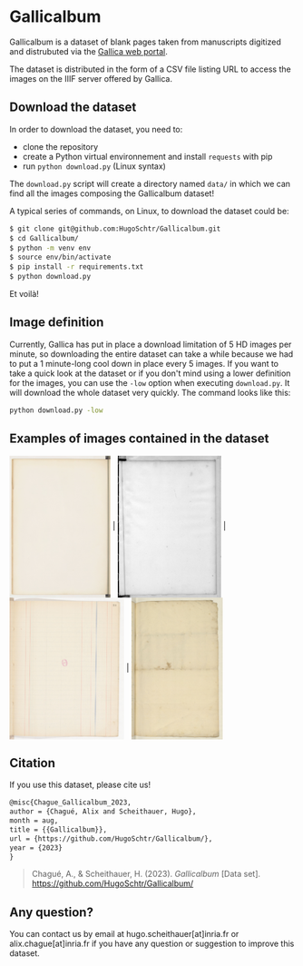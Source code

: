 # Gallicalbum

Gallicalbum is a dataset of blank pages taken from manuscripts digitized and distrubuted via the [Gallica web portal](https://gallica.bnf.fr). 

The dataset is distributed in the form of a CSV file listing URL to access the images on the IIIF server offered by Gallica. 

## Download the dataset

In order to download the dataset, you need to:

- clone the repository
- create a Python virtual environnement and install `requests` with pip
- run `python download.py` (Linux syntax)

The `download.py` script will create a directory named `data/` in which we can find all the images composing the Gallicalbum dataset!

A typical series of commands, on Linux, to download the dataset could be:

```sh
$ git clone git@github.com:HugoSchtr/Gallicalbum.git
$ cd Gallicalbum/
$ python -m venv env
$ source env/bin/activate
$ pip install -r requirements.txt
$ python download.py
```

Et voilà!

## Image definition

Currently, Gallica has put in place a download limitation of 5 HD images per minute, so downloading the entire dataset can take a while because we had to put a 1 minute-long cool down in place every 5 images. If you want to take a quick look at the dataset or if you don't mind using a lower definition for the images, you can use the `-low` option when executing `download.py`. It will download the whole dataset very quickly. The command looks like this:

```sh
python download.py -low 
```

## Examples of images contained in the dataset

<img src="./img/12148_bpt6k97798371_f29.jpg" height="250" align="center"> | <img src="./img/12148_btv1b9060129s_f55.jpg" height="250" align="center"> | <img src="./img/12148_btv1b525056400_f59.jpg" height="250" align="center"> | <img src="./img/12148_btv1b52509569v_f193.jpg" height="250" align="center">

## Citation

If you use this dataset, please cite us!

```
@misc{Chague_Gallicalbum_2023,
author = {Chagué, Alix and Scheithauer, Hugo},
month = aug,
title = {{Gallicalbum}},
url = {https://github.com/HugoSchtr/Gallicalbum/},
year = {2023}
}
```

> Chagué, A., & Scheithauer, H. (2023). *Gallicalbum* [Data set]. https://github.com/HugoSchtr/Gallicalbum/


## Any question?

You can contact us by email at hugo.scheithauer[at]inria.fr or alix.chague[at]inria.fr if you have any question or suggestion to improve this dataset.